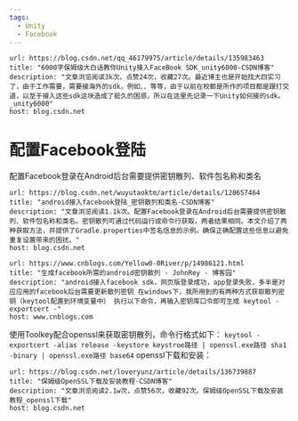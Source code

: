 ```yaml
---
tags:
  - Unity
  - Facebook
---
```


```cardlink
url: https://blog.csdn.net/qq_46179975/article/details/135983463
title: "6000字保姆级大白话教你Unity接入FaceBook SDK_unity6000-CSDN博客"
description: "文章浏览阅读3k次，点赞24次，收藏27次。最近博主也是开始找大四实习了，由于工作需要，需要接海外的sdk，例如、、等等，由于以前在校都是所作的项目都是跟打交道，以至于接入这些sdk这块造成了挺久的困惑，所以在这里先记录一下Unity如何接的sdk。_unity6000"
host: blog.csdn.net
```

# 配置Facebook登陆
配置Facebook登录在Android后台需要提供密钥散列、软件包名称和类名

```cardlink
url: https://blog.csdn.net/wuyutaoktm/article/details/120657464
title: "android接入facebook登陆_密钥散列和类名-CSDN博客"
description: "文章浏览阅读1.1k次。配置Facebook登录在Android后台需要提供密钥散列、软件包名称和类名。密钥散列可通过代码运行或命令行获取，两者结果相同。本文介绍了两种获取方法，并提供了Gradle.properties中签名信息的示例。确保正确配置这些信息以避免重复设置带来的困扰。"
host: blog.csdn.net
```

```cardlink
url: https://www.cnblogs.com/Yellow0-0River/p/14986121.html
title: "生成facebook所需的android密钥散列 - JohnRey - 博客园"
description: "android接入facebook sdk，网页版登录成功，app登录失败，多半是对应应用的facebook后台需要更新散列密钥 在windows下，我所用到的有两种方式获取散列密钥（keytool配置到环境变量中） 执行以下命令，再输入密钥库口令即可生成 keytool -exportcert -"
host: www.cnblogs.com
```

使用Toolkey配合openssl来获取密钥散列，命令行格式如下：
`keytool -exportcert -alias release -keystore keystroe路径 | openssl.exe路径 sha1 -binary | openssl.exe路径 base64`
openssl下载和安装：
```cardlink
url: https://blog.csdn.net/loveryunz/article/details/136739887
title: "保姆级OpenSSL下载及安装教程-CSDN博客"
description: "文章浏览阅读2.1w次，点赞56次，收藏92次。保姆级OpenSSL下载及安装教程_openssl下载"
host: blog.csdn.net
```
